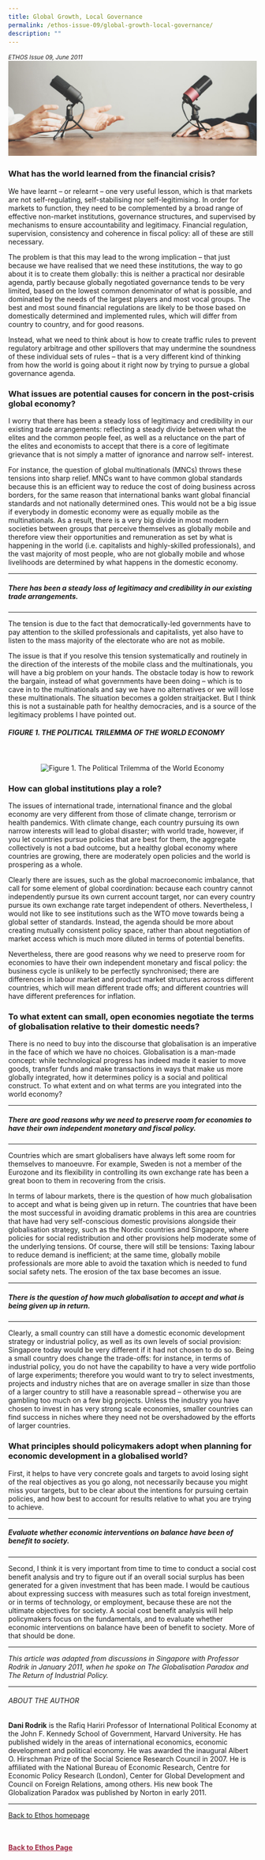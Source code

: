 ```yaml
---
title: Global Growth, Local Governance
permalink: /ethos-issue-09/global-growth-local-governance/
description: ""
---
```

<style>

.back a
{
	color: #9f2943;
	font-weight: bold;
}

#banner img
{
	width:100%;
}
	
.author
{
border-bottom: 1px solid black;
margin-top:40px;
padding-bottom:30px;
border-top: 1px solid black;	

}

.author p {
	font-size: 0.9em;
	line-height:24px !important;
	}	

.break
{
   border-top: 1px solid  black;
   border-bottom: 1px solid black;
	 padding:20px;
	text-align:center;
	margin-top:50px;
}
	
.break1
{
font-family: Georgia;
	font-size:20px;
	font-style: italic;
	font-weight: bold;
}

.boxheader {
	color: white !important;
	}	

.containerbox {
	background-color: #eceedb;
	border-radius: 10px;
	padding: 5%;
	margin-top: 5%;
	
	}	

li {
	font-size: 15px !important;
	
	}	

</style>

<em><small>ETHOS Issue 09, June 2011</small></em>
<img src="/images/Landing_Banner_Images/banner_interview.jpg">

  
<h3>What has the world learned from the financial crisis?</h3>  
  
<p>We have learnt – or relearnt – one very useful lesson, which is that markets are not self-regulating, self-stabilising nor self-legitimising. In order for markets to function, they need to be complemented by a broad range of effective non-market institutions, governance structures, and supervised by mechanisms to ensure accountability and legitimacy. Financial regulation, supervision, consistency and coherence in fiscal policy: all of these are still necessary.</p>  
  
<p>The problem is that this may lead to the wrong implication – that just because we have realised that we need these institutions, the way to go about it is to create them globally: this is neither a practical nor desirable agenda, partly because globally negotiated governance tends to be very limited, based on the lowest common denominator of what is possible, and dominated by the needs of the largest players and most vocal groups. The best and most sound financial regulations are likely to be those based on domestically determined and implemented rules, which will differ from country to country, and for good reasons.</p>  
  
<p>Instead, what we need to think about is how to create traffic rules to prevent regulatory arbitrage and other spillovers that may undermine the soundness of these individual sets of rules – that is a very different kind of thinking from how the world is going about it right now by trying to pursue a global governance agenda.</p>  
  
<h3>What issues are potential causes for concern in the post-crisis global economy?</h3>  
  
<p>I worry that there has been a steady loss of legitimacy and credibility in our existing trade arrangements: reflecting a steady divide between what the elites and the common people feel, as well as a reluctance on the part of the elites and economists to accept that there is a core of legitimate grievance that is not simply a matter of ignorance and narrow self- interest.</p>  
  
<p>For instance, the question of global multinationals (MNCs) throws these tensions into sharp relief. MNCs want to have common global standards because this is an efficient way to reduce the cost of doing business across borders, for the same reason that international banks want global financial standards and not nationally determined ones. This would not be a big issue if everybody in domestic economy were as equally mobile as the multinationals. As a result, there is a very big divide in most modern societies between groups that perceive themselves as globally mobile and therefore view their opportunities and remuneration as set by what is happening in the world (i.e. capitalists and highly-skilled professionals), and the vast majority of most people, who are not globally mobile and whose livelihoods are determined by what happens in the domestic economy. </p>  
  
<hr>  
  
<h5><em>  
There has been a steady  
loss of legitimacy and  
credibility in our existing  
trade arrangements.  
</em></h5>  
  
<hr>  
  
<p>The tension is due to the fact that democratically-led governments have to pay attention to the skilled professionals and capitalists, yet also have to listen to the mass majority of the electorate who are not as mobile.</p>  
  
<p>The issue is that if you resolve this tension systematically and routinely in the direction of the interests of the mobile class and the multinationals, you will have a big problem on your hands. The obstacle today is how to rework the bargain, instead of what governments have been doing – which is to cave in to the multinationals and say we have no alternatives or we will lose these multinationals. The situation becomes a golden straitjacket. But I think this is not a sustainable path for healthy democracies, and is a source of the legitimacy problems I have pointed out.</p>  
  
<h5>FIGURE 1. THE POLITICAL TRILEMMA OF THE WORLD ECONOMY</h5>  
  
<p>&nbsp;</p>  
  
<p style="text-align: center;"><img title="12h2a-big" src="../../images/default-source/ethos-images/ethos-issue-9/12h2a-big.gif?sfvrsn=9b079fe7\_0" data-displaymode="Original" alt="Figure 1. The Political Trilemma of the World Economy"></p>  
  
<h3>How can global institutions play a role?</h3>  
  
<p>The issues of international trade, international finance and the global economy are very different from those of climate change, terrorism or health pandemics. With climate change, each country pursuing its own narrow interests will lead to global disaster; with world trade, however, if you let countries pursue policies that are best for them, the aggregate collectively is not a bad outcome, but a healthy global economy where countries are growing, there are moderately open policies and the world is prospering as a whole.</p>  
  
<p>Clearly there are issues, such as the global macroeconomic imbalance, that call for some element of global coordination: because each country cannot independently pursue its own current account target, nor can every country pursue its own exchange rate target independent of others. Nevertheless, I would not like to see institutions such as the WTO move towards being a global setter of standards. Instead, the agenda should be more about creating mutually consistent policy space, rather than about negotiation of market access which is much more diluted in terms of potential benefits.</p>  
  
<p>Nevertheless, there are good reasons why we need to preserve room for economies to have their own independent monetary and fiscal policy: the business cycle is unlikely to be perfectly synchronised; there are differences in labour market and product market structures across different countries, which will mean different trade offs; and different countries will have different preferences for inflation.</p>  
  
<h3>To what extent can small, open economies negotiate the terms of globalisation relative to their domestic needs?</h3>  
  
<p>There is no need to buy into the discourse that globalisation is an imperative in the face of which we have no choices. Globalisation is a man-made concept: while technological progress has indeed made it easier to move goods, transfer funds and make transactions in ways that make us more globally integrated, how it determines policy is a social and political construct. To what extent and on what terms are you integrated into the world economy?</p>  
  
<hr>  
  
<h5><em>  
There are good reasons  
why we need to preserve  
room for economies to have  
their own independent  
monetary and fiscal policy.  
</em></h5>  
  
<hr>  
  
<p>Countries which are smart globalisers have always left some room for themselves to manoeuvre. For example, Sweden is not a member of the Eurozone and its flexibility in controlling its own exchange rate has been a great boon to them in recovering from the crisis.</p>  
  
<p>In terms of labour markets, there is the question of how much globalisation to accept and what is being given up in return. The countries that have been the most successful in avoiding dramatic problems in this area are countries that have had very self-conscious domestic provisions alongside their globalisation strategy, such as the Nordic countries and Singapore, where policies for social redistribution and other provisions help moderate some of the underlying tensions. Of course, there will still be tensions: Taxing labour to reduce demand is inefficient; at the same time, globally mobile professionals are more able to avoid the taxation which is needed to fund social safety nets. The erosion of the tax base becomes an issue.</p>  
  
<hr>  
  
<h5><em>  
There is the question of  
how much globalisation  
to accept and what is being  
given up in return.  
</em></h5>  
  
<hr>  
  
<p>Clearly, a small country can still have a domestic economic development strategy or industrial policy, as well as its own levels of social provision: Singapore today would be very different if it had not chosen to do so. Being a small country does change the trade-offs: for instance, in terms of industrial policy, you do not have the capability to have a very wide portfolio of large experiments; therefore you would want to try to select investments, projects and industry niches that are on average smaller in size than those of a larger country to still have a reasonable spread – otherwise you are gambling too much on a few big projects. Unless the industry you have chosen to invest in has very strong scale economies, smaller countries can find success in niches where they need not be overshadowed by the efforts of larger countries.</p>  
  
<h3>What principles should policymakers adopt when planning for economic development in a globalised world?</h3>  
  
<p>First, it helps to have very concrete goals and targets to avoid losing sight of the real objectives as you go along, not necessarily because you might miss your targets, but to be clear about the intentions for pursuing certain policies, and how best to account for results relative to what you are trying to achieve.</p>  
  
<hr>  
  
<h5><em>  
Evaluate whether  
economic interventions  
on balance have been of  
benefit to society.  
</em></h5>  
  
<hr>  
  
<p>Second, I think it is very important from time to time to conduct a social cost benefit analysis and try to figure out if an overall social surplus has been generated for a given investment that has been made. I would be cautious about expressing success with measures such as total foreign investment, or in terms of technology, or employment, because these are not the ultimate objectives for society. A social cost benefit analysis will help policymakers focus on the fundamentals, and to evaluate whether economic interventions on balance have been of benefit to society. More of that should be done.</p>  
  
<hr>  
  
<p class="small-text"><em>This article was adapted from discussions in Singapore with Professor Rodrik in January 2011, when he spoke on The Globalisation Paradox and The Return of Industrial Policy.</em>  
</p>  
  
<hr>  
  
<h6>ABOUT THE AUTHOR</h6>  
  
<p class="small-text"><strong>Dani Rodrik</strong> is the Rafiq Hariri Professor of International Political Economy at the John F. Kennedy School of Government, Harvard University. He has published widely in the areas of international economics, economic development and political economy. He was awarded the inaugural Albert O. Hirschman Prize of the Social Science Research Council in 2007. He is affiliated with the National Bureau of Economic Research, Centre for Economic Policy Research (London), Center for Global Development and Council on Foreign Relations, among others. His new book The Globalization Paradox was published by Norton in early 2011.</p>  
  
<hr>  
  
<p><a href="../../ethos.html">Back to Ethos homepage</a></p>




<br>
<br>	
<div class="back">
<a href="/ethos/">Back to Ethos Page</a>	
</div>